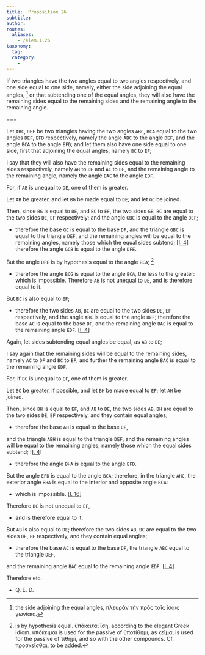 ```yaml
---
title:  Proposition 26
subtitle:
author:
routes:
  aliases:
    - /elem.1.26
taxonomy:
  tag:
  category:
    -
---
```


If two triangles have the two angles equal to two angles respectively, and one side equal to one side, namely, either the side adjoining the equal angles, [^1] or that subtending one of the equal angles, they will also have the remaining sides equal to the remaining sides and the remaining angle to the remaining angle. 

===

Let `ABC`, `DEF` be two triangles having the two angles `ABC`, `BCA` equal to the two angles `DEF`, `EFD` respectively, namely the angle `ABC` to the angle `DEF`, and the angle `BCA` to the angle `EFD`; and let them also have one side equal to one side, first that adjoining the equal angles, namely `BC` to `EF`;

I say that they will also have the remaining sides equal to the remaining sides respectively, namely `AB` to `DE` and `AC` to `DF`, and the remaining angle to the remaining angle, namely the angle `BAC` to the angle `EDF`.

For, if `AB` is unequal to `DE`, one of them is greater.

Let `AB` be greater, and let `BG` be made equal to `DE`; and let `GC` be joined. 

Then, since `BG` is equal to `DE`, and `BC` to `EF`, the two sides `GB`, `BC` are equal to the two sides `DE`, `EF` respectively; and the angle `GBC` is equal to the angle `DEF`;

- therefore the base `GC` is equal to the base `DF`, and the triangle `GBC` is equal to the triangle `DEF`, and the remaining angles will be equal to the remaining angles, namely those which the equal sides subtend; [<a href="/elem.1.4">I. 4</a>] therefore the angle `GCB` is equal to the angle `DFE`.

But the angle `DFE` is by hypothesis equal to the angle `BCA`; [^2]

- therefore the angle `BCG` is equal to the angle `BCA`, the less to the greater: which is impossible. Therefore `AB` is not unequal to `DE`, and is therefore equal to it.

But `BC` is also equal to `EF`; 

- therefore the two sides `AB`, `BC` are equal to the two sides `DE`, `EF` respectively, and the angle `ABC` is equal to the angle `DEF`; therefore the base `AC` is equal to the base `DF`, and the remaining angle `BAC` is equal to the remaining angle `EDF`. [<a href="/elem.1.4">I. 4</a>]

Again, let sides subtending equal angles be equal, as `AB` to `DE`;

I say again that the remaining sides will be equal to the remaining sides, namely `AC` to `DF` and `BC` to `EF`, and further the remaining angle `BAC` is equal to the remaining angle `EDF`.

For, if `BC` is unequal to `EF`, one of them is greater.

Let `BC` be greater, if possible, and let `BH` be made equal to `EF`; let `AH` be joined. 

Then, since `BH` is equal to `EF`, and `AB` to `DE`, the two sides `AB`, `BH` are equal to the two sides `DE`, `EF` respectively, and they contain equal angles;

- therefore the base `AH` is equal to the base `DF`,

and the triangle `ABH` is equal to the triangle `DEF`, and the remaining angles will be equal to the remaining angles, namely those which the equal sides subtend; [<a href="/elem.1.4">I. 4</a>]

- therefore the angle `BHA` is equal to the angle `EFD`.

But the angle `EFD` is equal to the angle `BCA`; therefore, in the triangle `AHC`, the exterior angle `BHA` is equal to the interior and opposite angle `BCA`:

- which is impossible. [<a href="/elem.1.16">I. 16</a>]

Therefore `BC` is not unequal to `EF`,

- and is therefore equal to it.

But `AB` is also equal to `DE`; therefore the two sides `AB`, `BC` are equal to the two sides `DE`, `EF` respectively, and they contain equal angles;

- therefore the base `AC` is equal to the base `DF`, the triangle `ABC` equal to the triangle `DEF`,

and the remaining angle `BAC` equal to the remaining angle `EDF`. [<a href="/elem.1.4">I. 4</a>]

Therefore etc.

- Q. E. D.

[^1]: the side adjoining the equal angles,
    <foreign lang="greek">πλευρὰν τὴν πρὸς ταῖς ἴσαις γωνίαις</foreign>.

[^2]: is by hypothesis equal.
    <foreign lang="greek">ὑπόκειται ἴση</foreign>, according to the elegant Greek idiom. <foreign lang="greek">ὑπόκειμαι</foreign> is used for the passive of <foreign lang="greek">ὑποτίθημι</foreign>, as <foreign lang="greek">κεῖμαι</foreign> is used for the passive of <foreign lang="greek">τίθημι,</foreign> and so with the other compounds. Cf. <foreign lang="greek">προσκεῖσθαι</foreign>, <quote>to be added.</quote>


